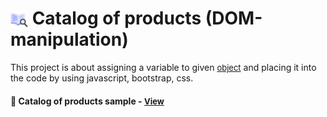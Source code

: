 # <span><img src="./images/reading.png" alt=catalog style="height: 1em; vertical-align: middle;"></span> Catalog of products (DOM-manipulation)

This project is about assigning a variable to given <a href="https://pastebin.com/YSxxdTTH" style="font-size:small;">object</a> and placing it into the code by using javascript, bootstrap, css.

<h4>🔹 Catalog of products sample - <a href="https://simonakom.github.io/dom-manipulation/products.html" style="font-size:small;">View</a><h4>

